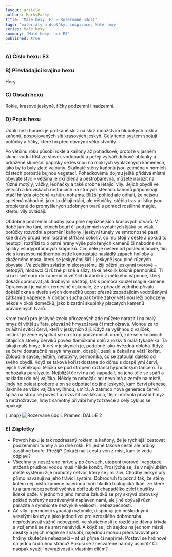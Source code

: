 ```yaml
---
layout: article
authors: MarkyParky
title: 'Malé hexy: E3 – Rozervané údolí'
tags: 'materiály a doplňky, inspirace, Malé hexy'
series: Malé hexy
summary: 'Malé hexy, hex E3'
published: true
---
```

### A) Číslo hexu: E3

### B) Převládající krajina hexu

Hory

### C) Obsah hexu

Rokle, krasové jeskyně, říčky podzemní i nadzemní.
  
### D) Popis hexu

Údolí mezi horami je protkané skrz na skrz množstvím hlubokých roklí a kaňonů, pospojovaných sítí krasových jeskyň. Celý tento systém spojují potůčky a říčky, které ho před dávnými věky stvořily.

Po většinu roku působí rokle a kaňony až pohádkově, protože v jasném slunci vodní tříšť ze stovek vodopádů a peřejí vytváří duhové oblouky a odražené sluneční paprsky se lesknou na mokrých vyhlazených kamenech, jako by to byly zlaté valouny. Skalnaté stěny kaňonů jsou zejména v horních částech porostlé bujnou vegetací. Pohádkovému dojmu ještě přidává místní obyvatelstvo – většina je okřídlená a pestrobarevná, můžete narazit na různé motýly, vážky, ledňáčky a také drobné létající víly. Jejich obydlí ve větvích a křoviskách rostoucích na strmých stěnách kaňonů připomínají ptačí hnízda otočená vzhůru nohama. Bližší pohled ale odhalí, že nejsou spletená náhodně, jako to dělají ptáci, ale větvičky, stébla trav a lístky jsou propletené do promyšlených zdobných tvarů s pomocí rostlinné magie, kterou víly ovládají.

Obdobně podzemní chodby jsou plné nejrůznějších krasových útvarů. V době jarního tání, letních bouří či podzimních vydatných lijáků se však potůčky rozvodní a promění kaňony i jeskyní tunely ve smrtonosné pasti, kde dravý proud nemilosrdně strhává cokoliv, co mu stojí v cestě a pokud to neutopí, roztříští to o ostré hrany výše položených kamenů či nabodne na špičky všudypřítomných krápníků. Čím déle je ovšem od poslední bouře, tím víc s krasovou nádhernou ostře kontrastuje nasládlý zápach hniloby a zkaženého masa, který se jeskyněmi šíří. I jeskyně jsou plné různých obyvatel. Ve zdejším zvláštním ekosystému žijí běžní jeskynní tvorové – netopýři, hlodavci či různé plísně a slizy, také několik kolonií permoníků. Ti si razí své nory do kamenů či větších krápníků z měkkého vápence, který dokáží opracovat jak drobnými nástroji, tak s pomocí kouzel magie kamene. Opracování je natolik řemeslně dokonalé, že v případě vodního přívalu dokáží okna a dveře svých domečků ucpat přesně zapadajícím vodotěsnými zátkami z vápence. V dobách sucha pak tyhle zátky většinou leží pohozeny někde v okolí domečků, jako bizardní skupinky placatých kamenů pravidelných tvarů.

Krom tvorů pro jeskyně zcela přirozených zde můžete narazit i na malý hmyz či větší zvířata, převážně hmyzožravá či mrchožravá. Mohou za to zvláštní svítící červi, kteří v jeskyních žijí. Když se vylíhnou z vajíček, instinkt je žene vyšplhat se na strop podzemních domů, kde se v koloniích čítajících stovky červíků pověsí tlamičkami dolů a rozsvítí malá tykadélka. Ta lákají malý hmyz, který v jeskyních je, podobně jako hvězdná obloha. Když se červi dostatečně nasytí hmyzem, dospějí, zesílí a čekají na větší kořist. Zbloudilé savce, ještěry, netopýry, permoníka, co se zatoulal daleko od svého obydlí. Když se taková kořist dostane do dómu s dospělými červi, jejich světélkující tělíčka se pod stropem roztančí hypnotickým tancem. To nebožáka paralyzuje. Nejbližší červi na něj napadají, na jeho těle se spáří a nakladou do něj vajíčka. Někdy to nebožák ani nevnímá a zemře na místě, jindy ho bolest probere a on se odpotácí do jiné jeskyně, kam červi přenese. Jakmile se však vajíčka vylíhnou, umírá. A zatímco nová generace červů šplhá na strop se pověsit a rozsvítit svá lákadla, tlející mrtvola přivábí hmyz a mrchožravce, hmyz samotný přivábí hmyzožravce a celý cyklus se opakuje.

{:.map} 
![Rozervané údolí. Pramen: DALL·E 2]({{site.baseurl}}/89/rozervane_udoli.png)

  
### E) Zápletky
- Povrch hexu je tak rozdrásaný roklemi a kaňony, že je rychlejší cestovat podzemními tunely a po dně roklí. Při jedné takové cestě ale hrdiny zastihne bouře. Přežijí? Dokáží najít cestu ven z míst, kam je voda odplaví?
- Všechny ty nesežrané mrtvoly po červech, utopení tvorové i vegetace stržená prudkou vodou musí někde končit. Proslýchá se, že v nejhlubším místě systému žije mohutný netvor, který se jimi živí. Chodby jeskyň prý přímo navazují na jeho trávicí systém. Dobrodruh to pozná tak, že stěny kolem něj místo kamene najednou tvoří hladká biologická tkáň, ze které tu a tam nebezpečně vyčnívá obří zub či chapadélko zvící tloušťky lidské paže. V jednom z jeho mnoha žaludků se prý skrývá obrovský poklad tvořený nestrávenými naplaveninami, ale jiné obývají různí parazité a symbionté nezvyklé velikosti i nebezpečnosti.
- Ač víly i permoníci vypadají roztomile, disponují jen neškodnými veselými kouzly a jako jednotlivci pro vzrostlého dobrodruha nepředstavují vážné nebezpečí, ve skutečnosti je rozděluje dávná křivda a vzájemně se na smrt nenávidí. A když se jich sejdou na jednom místě desítky a jejich magie se znásobí, najednou mohou představovat pro hrdiny skutečné nebezpečí – ať už přímé či nepřímé. Postaví se hrdinové na jednu či druhou stranu? Pokusí se znesvářené národy usmířit? Či naopak využijí nevraživosti k vlastním cílům?
